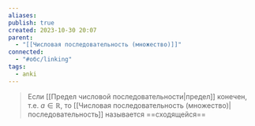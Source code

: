 ```yaml
---
aliases: 
publish: true
created: 2023-10-30 20:07
parent:
  - "[[Числовая последовательность (множество)]]"
connected:
  - "#обс/linking"
tags:
  - anki
---
```


> Если [[Предел числовой последовательности|предел]]  конечен, т.е. $a \in \mathbb{R}$, то [[Числовая последовательность (множество)|последовательность]] называется ==сходящейся==

